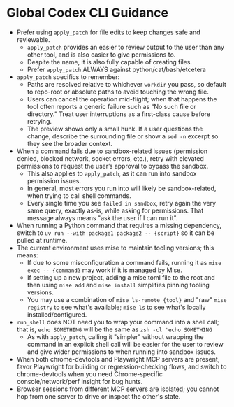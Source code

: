 # Global Codex CLI Guidance

- Prefer using `apply_patch` for file edits to keep changes safe and reviewable.
  - `apply_patch` provides an easier to review output to the user than any other tool, and is also easier to give permissions to.
  - Despite the name, it is also fully capable of creating files.
  - Prefer `apply_patch` ALWAYS against python/cat/bash/etcetera
- `apply_patch` specifics to remember:
  - Paths are resolved relative to whichever `workdir` you pass, so default to repo-root or absolute paths to avoid touching the wrong file.
  - Users can cancel the operation mid-flight; when that happens the tool often reports a generic failure such as “No such file or directory.” Treat user interruptions as a first-class cause before retrying.
  - The preview shows only a small hunk. If a user questions the change, describe the surrounding file or show a `sed -n` excerpt so they see the broader context.
- When a command fails due to sandbox-related issues (permission denied, blocked network, socket errors, etc.), retry with elevated permissions to request the user’s approval to bypass the sandbox.
  - This also applies to `apply_patch`, as it can run into sandbox permission issues.
  - In general, most errors you run into will likely be sandbox-related, when trying to call shell commands.
  - Every single time you see `failed in sandbox`, retry again the very same query, exactly as-is, while asking for permissions. That message always means "ask the user if I can run it".
- When running a Python command that requires a missing dependency, switch to `uv run --with package1 package2 -- {script}` so it can be pulled at runtime.
- The current environment uses mise to maintain tooling versions; this means:
  - If due to some misconfiguration a command fails, running it as `mise exec -- {command}` may work if it is managed by Mise.
  - If setting up a new project, adding a mise.toml file to the root and then using `mise add` and `mise install` simplifies pinning tooling versions.
  - You may use a combination of `mise ls-remote {tool}` and "raw" `mise registry` to see what's available; `mise ls` to see what's locally installed/configured.
- `run_shell` does NOT need you to wrap your command into a shell call; that is, `echo SOMETHING` will be the same as `zsh -cl 'echo SOMETHING`
  - As with `apply_patch`, calling it "simpler" without wrapping the command in an explicit shell call will be easier for the user to review and give wider permissions to when running into sandbox issues.
- When both chrome-devtools and Playwright MCP servers are present, favor Playwright for building or regression-checking flows, and switch to chrome-devtools when you need Chrome-specific console/network/perf insight for bug hunts.
- Browser sessions from different MCP servers are isolated; you cannot hop from one server to drive or inspect the other's state.
